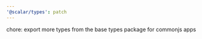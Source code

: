 ```yaml
---
'@scalar/types': patch
---
```


chore: export more types from the base types package for commonjs apps
